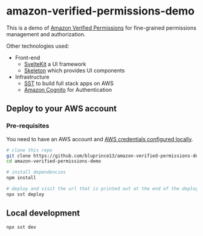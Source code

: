 # amazon-verified-permissions-demo

This is a demo of [Amazon Verified
Permissions](https://docs.aws.amazon.com/verifiedpermissions/latest/userguide/what-is-avp.html)
for fine-grained permissions management and authorization.

Other technologies used:

- Front-end
  - [SvelteKit](https://kit.svelte.dev/) a UI framework
  - [Skeleton](https://www.skeleton.dev/) which provides UI components
- Infrastructure
  - [SST](https://sst.dev) to build full stack apps on AWS
  - [Amazon
    Cognito](https://docs.aws.amazon.com/cognito/latest/developerguide/what-is-amazon-cognito.html)
    for Authentication

## Deploy to your AWS account

### Pre-requisites

You need to have an AWS account and [AWS credentials configured locally](https://docs.sst.dev/advanced/iam-credentials#loading-from-a-file).

```bash
# clone this repo
git clone https://github.com/bluprince13/amazon-verified-permissions-demo.git
cd amazon-verified-permissions-demo

# install dependencies
npm install

# deploy and visit the url that is printed out at the end of the deployment
npx sst deploy
```

## Local development

```bash
npx sst dev
```
